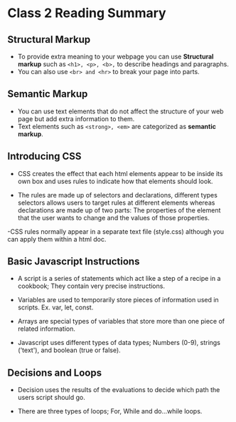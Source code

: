 # Class 2 Reading Summary

## Structural Markup
- To provide extra meaning to your webpage you can use **Structural markup** such as ```<h1>, <p>, <b>,``` to describe headings and paragraphs.
- You can also use ```<br> and <hr>``` to break your page into parts.

## Semantic Markup
- You can use text elements that do not affect the structure of your web page but add extra information to them.
- Text elements such as ```<strong>, <em>``` are categorized as **semantic markup**.

## Introducing CSS
- CSS creates the effect that each html elements appear to be inside its own box and uses rules to indicate how that elements should look.

- The rules are made up of selectors and declarations, different types selectors allows users to target rules at different elements whereas declarations are made up of two parts: The properties of the element that the user wants to change and the values of those properties.

-CSS rules normally appear in a separate text file (style.css) although you can apply them within a html doc.

## Basic Javascript Instructions

- A script is a series of statements which act like a step of a recipe in a cookbook; They contain very precise instructions.

- Variables are used to temporarily store pieces of information used in scripts. Ex. var, let, const.

- Arrays are special types of variables that store more than one piece of related information.

- Javascript uses different types of data types; Numbers (0-9), strings ('text'), and boolean (true or false).

## Decisions and Loops

- Decision uses the results of the evaluations to decide which path the users script should go.

- There are three types of loops; For, While and do...while loops.